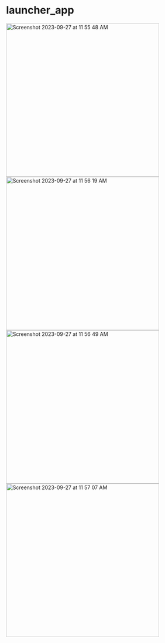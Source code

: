 # launcher_app

<img width="418" alt="Screenshot 2023-09-27 at 11 55 48 AM" src="https://github.com/AliahmadRaza401/Android_Launcher/assets/50954563/ff13796b-4be5-47ce-8e50-ee9a10789dd7">
<img width="418" alt="Screenshot 2023-09-27 at 11 56 19 AM" src="https://github.com/AliahmadRaza401/Android_Launcher/assets/50954563/40b70954-5756-44a7-893e-429e6138fb17">
<img width="418" alt="Screenshot 2023-09-27 at 11 56 49 AM" src="https://github.com/AliahmadRaza401/Android_Launcher/assets/50954563/fbcf2722-d40a-45f8-846a-60d1e2392687">
<img width="418" alt="Screenshot 2023-09-27 at 11 57 07 AM" src="https://github.com/AliahmadRaza401/Android_Launcher/assets/50954563/d160c6f4-cf58-4916-8c60-01da1835c414">
